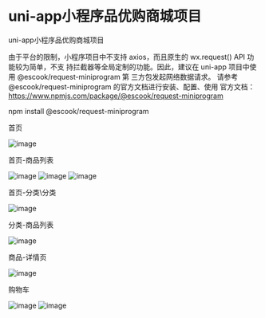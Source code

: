# uni-app小程序品优购商城项目
uni-app小程序品优购商城项目


由于平台的限制，小程序项目中不支持 axios，而且原生的 wx.request() API 功能较为简单，不支
持拦截器等全局定制的功能。因此，建议在 uni-app 项目中使用 @escook/request-miniprogram 第
三方包发起网络数据请求。
请参考 @escook/request-miniprogram 的官方文档进行安装、配置、使用
官方文档：https://www.npmjs.com/package/@escook/request-miniprogram

npm install @escook/request-miniprogram

首页

![image](https://user-images.githubusercontent.com/60884610/217739137-0878b93a-c52a-4f04-b3b9-d907760cf4b9.png)


首页-商品列表

![image](https://user-images.githubusercontent.com/60884610/217739376-4ec47de2-f45b-4f18-b4ae-c955157ad80f.png)
![image](https://user-images.githubusercontent.com/60884610/217739415-01f72d54-5f80-4dc1-aa9f-4d897b31cbde.png)
![image](https://user-images.githubusercontent.com/60884610/217739459-4beb0a9d-d55b-4da0-896c-7046f4f167a3.png)

首页-分类\分类

![image](https://user-images.githubusercontent.com/60884610/217739257-53757bcc-2af8-4d51-90b4-94bf4aa77d4a.png)

分类-商品列表

![image](https://user-images.githubusercontent.com/60884610/217739767-1ea2d4d2-e9b6-437d-b272-d2c2dd1c8e8a.png)


商品-详情页

![image](https://user-images.githubusercontent.com/60884610/217739834-03ae060a-05e4-406f-9092-51ca4d774763.png)

购物车

![image](https://user-images.githubusercontent.com/60884610/217739931-4028370a-42bd-4016-8bd3-6c947e5cca5e.png)
![image](https://user-images.githubusercontent.com/60884610/217739995-cdc9d681-9ecb-4a78-aacb-1e195e548349.png)

